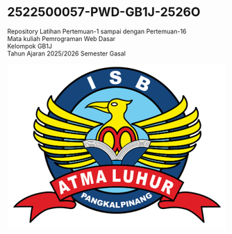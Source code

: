# 2522500057-PWD-GB1J-2526O
Repository Latihan Pertemuan-1 sampai dengan Pertemuan-16 <br>
Mata kuliah Pemrograman Web Dasar <br>
Kelompok GB1J <br>
Tahun Ajaran 2025/2026 Semester Gasal <br><br>
![Logo ISBAL](logoisbal.png)
